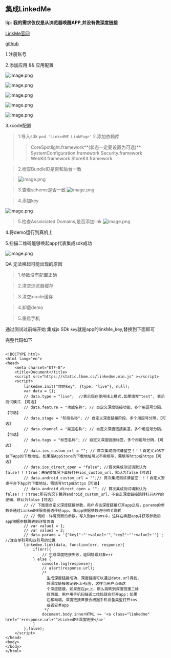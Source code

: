## 集成LinkedMe

tip: **我的需求仅仅是从浏览器唤醒APP,并没有做深度链接**

[LinkMe官网](https://www.linkedme.cc/)

[github](https://codeload.github.com/WFC-LinkedME/LinkedME-iOS-Deep-Linking-Demo/zip/master)

1.注册账号

2.添加应用 && 应用配置

![image.png](https://upload-images.jianshu.io/upload_images/1419035-c8c8e4ca62f6ee2a.png?imageMogr2/auto-orient/strip%7CimageView2/2/w/1240)


![image.png](https://upload-images.jianshu.io/upload_images/1419035-9846dbcbc4b717b0.png?imageMogr2/auto-orient/strip%7CimageView2/2/w/1240)

![image.png](https://upload-images.jianshu.io/upload_images/1419035-cdd0dace733aff10.png?imageMogr2/auto-orient/strip%7CimageView2/2/w/1240)

![image.png](https://upload-images.jianshu.io/upload_images/1419035-c198455a0c7b4daf.png?imageMogr2/auto-orient/strip%7CimageView2/2/w/1240)

![image.png](https://upload-images.jianshu.io/upload_images/1419035-35f777c7bdfd168d.png?imageMogr2/auto-orient/strip%7CimageView2/2/w/1240)


3.xcode配置

>1.导入sdk `pod 'LinkedME_LinkPage'`
>2.添加依赖库
>>CoreSpotlight.framework**(状态一定要设置为可选)**
>>SystemConfiguration.framework
>>Security.framework
>>WebKit.framework
>>StoreKit.framework

>2.检查BundleID是否和后台一致

>![image.png](https://upload-images.jianshu.io/upload_images/1419035-43ec2c04fddabea0.png?imageMogr2/auto-orient/strip%7CimageView2/2/w/300)

>3.查看scheme是否一致
>![image.png](https://upload-images.jianshu.io/upload_images/1419035-4569cb8d9e5df5d3.png?imageMogr2/auto-orient/strip%7CimageView2/2/w/300)

>4.添加key

![image.png](https://upload-images.jianshu.io/upload_images/1419035-6ea5d968c88eb149.png?imageMogr2/auto-orient/strip%7CimageView2/2/w/300)

>5.检查Assoiciated Domains,是否添加link
>![image.png](https://upload-images.jianshu.io/upload_images/1419035-7900cdae58a7d6a6.png?imageMogr2/auto-orient/strip%7CimageView2/2/w/300)


4.将demo运行到真机上

5.扫描二维码能够唤起app代表集成sdk成功

![image.png](https://upload-images.jianshu.io/upload_images/1419035-ef0430854d58e336.png?imageMogr2/auto-orient/strip%7CimageView2/2/w/300)

QA 无法唤起可能出现的原因

>1.参数没有配置正确

>2.清空浏览器缓存

>3.清空xcode缓存

>4.卸载demo

>5.重启手机


通过测试过前端开始 集成js SDk
`key`就是app的linkMe_key,替换到下面即可

完整代码如下

```

<!DOCTYPE html>
<html lang="en">
<head>
    <meta charset="UTF-8">
    <title>Document</title>
    <script src="https://static.lkme.cc/linkedme.min.js" ></script>
    <script>
        linkedme.init("你的key", {type: "live"}, null);
        var data = {};
        // data.type = "live";  //表示现在使用线上模式,如果填写"test", 表示测试模式.【可选】
        // data.feature = "功能名称"; // 自定义深度链接功能，多个用逗号分隔，【可选】
        // data.stage = "阶段名称"; // 自定义深度链接阶段，多个用逗号分隔，【可选】
        // data.channel = "渠道名称"; // 自定义深度链接渠道，多个用逗号分隔，【可选】
        // data.tags = "标签名称"; // 自定义深度链接标签，多个用逗号分隔，【可选】
        // data.ios_custom_url = ""; // 首次集成测试请留空！！！自定义iOS平台下App的下载地址，如果是AppStore的下载地址可以不用填写，需填写http或https【可选】
        // data.ios_direct_open = "false"; //首次集成测试请默认为false！！！true：未安装情况下直接打开ios_custom_url，默认为false【可选】
        // data.android_custom_url = "";// 首次集成测试请留空！！！自定义安卓平台下App的下载地址，需填写http或https【可选】
        // data.android_direct_open = ""; // 首次集成测试请默认为false！！！true:所有情况下跳转android_custom_url，不会走深度链接跳转打开APP的逻辑，默认为false【可选】
        // // 下面是自定义深度链接参数，用户点击深度链接打开app之后，params的参数会通过LinkedME服务器透传给app，由app根据参数进行相关跳转
        // // 例如：详情页面的参数，写入到params中，这样在唤起app并获取参数后app根据参数跳转到详情页面
        // var value1 = 1;
        // var value2 = 2;
        // data.params = '{"key1":"'+value1+'","key2":"'+value2+'"}'; //注意单引号和双引号的位置
        linkedme.link(data, function(err, response){
            if(err){
                // 生成深度链接失败，返回错误对象err
            } else {
                console.log(response);
                // alert(response.url);
                /*
                  生成深度链接成功，深度链接可以通过data.url得到，
                  将深度链接绑定到<a>标签，这样当用户点击这
                  个深度链接，如果是在pc上，那么跳转到深度链接二维
                  码页面，用户用手机扫描该二维码就会打开app；如果
                  在移动端，深度链接直接会根据手机设备类型打开ios
                  或者安卓app
                 */
                document.body.innerHTML += '<a class="linkedme" href="'+response.url+'">LinkedME深度链接</a>'
            }
        },false);
    </script>
</head>
<body>
</body>
</html>

```